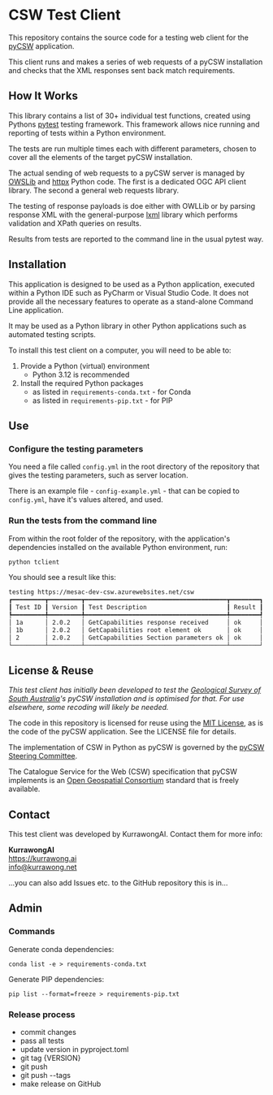 # CSW Test Client

This repository contains the source code for a testing web client for the [pyCSW](https://pycsw.org) application.

This client runs and makes a series of web requests of a pyCSW installation and checks that the XML responses sent back match requirements.

## How It Works

This library contains a list of 30+ individual test functions, created using Pythons [pytest](https://pypi.org/project/pytest/) testing framework. This framework allows nice running and reporting of tests within a Python environment.

The tests are run multiple times each with different parameters, chosen to cover all the elements of the target pyCSW installation.

The actual sending of web requests to a pyCSW server is managed by [OWSLib](https://pypi.org/project/OWSLib/) and [httpx](https://pypi.org/project/httpx/) Python code. The first is a dedicated OGC API client library. The second a general web requests library.

The testing of response payloads is doe either with OWLLib or by parsing response XML with the general-purpose [lxml](https://pypi.org/project/lxml/) library which performs validation and XPath queries on results.

Results from tests are reported to the command line in the usual pytest way.

## Installation

This application is designed to be used as a Python application, executed within a Python IDE such as PyCharm or Visual Studio Code. It does not provide all the necessary features to operate as a stand-alone Command Line application.

It may be used as a Python library in other Python applications such as automated testing scripts.

To install this test client on a computer, you will need to be able to:

1. Provide a Python (virtual) environment
    * Python 3.12 is recommended
2. Install the required Python packages
    * as listed in `requirements-conda.txt` - for Conda
    * as listed in `requirements-pip.txt` - for PIP

## Use

### Configure the testing parameters

You need a file called `config.yml` in the root directory of the repository that gives the testing parameters, such as server location.

There is an example file - `config-example.yml` - that can be copied to `config.yml`, have it's values altered, and used.

### Run the tests from the command line

From within the root folder of the repository, with the application's dependencies installed on the available Python environment, run:

```bash
python tclient
```

You should see a result like this:

```bash
testing https://mesac-dev-csw.azurewebsites.net/csw
┏━━━━━━━━━┳━━━━━━━━━┳━━━━━━━━━━━━━━━━━━━━━━━━━━━━━━━━━━━━━━━┳━━━━━━━━┓
┃ Test ID ┃ Version ┃ Test Description                      ┃ Result ┃
┡━━━━━━━━━╇━━━━━━━━━╇━━━━━━━━━━━━━━━━━━━━━━━━━━━━━━━━━━━━━━━╇━━━━━━━━┩
│ 1a      │ 2.0.2   │ GetCapabilities response received     │ ok     │
│ 1b      │ 2.0.2   │ GetCapabilities root element ok       │ ok     │
│ 2       │ 2.0.2   │ GetCapabilities Section parameters ok │ ok     │
└─────────┴─────────┴───────────────────────────────────────┴────────┘
```

## License & Reuse

_This test client has initially been developed to test the [Geological Survey of South Australia](https://www.energymining.sa.gov.au/industry/geological-survey)'s pyCSW installation and is optimised for that. For use elsewhere, some recoding will likely be needed._

The code in this repository is licensed for reuse using the [MIT License](https://opensource.org/license/mit), as is the code of the pyCSW application. See the LICENSE file for details.

The implementation of CSW in Python as pyCSW is governed by the [pyCSW Steering Committee](https://pycsw.org/community/psc.html).

The Catalogue Service for the Web (CSW) specification that pyCSW implements is an [Open Geospatial Consortium](https://www.ogc.org) standard that is freely available.

## Contact

This test client was developed by KurrawongAI. Contact them for more info:

**KurrawongAI**  
<https://kurrawong.ai>  
<info@kurrawong.net>  

...you can also add Issues etc. to the GitHub repository this is in...

## Admin

### Commands

Generate conda dependencies:

```
conda list -e > requirements-conda.txt
```

Generate PIP dependencies:

```
pip list --format=freeze > requirements-pip.txt
```

### Release process

* commit changes
* pass all tests
* update version in pyproject.toml
* git tag {VERSION}
* git push
* git push --tags
* make release on GitHub

